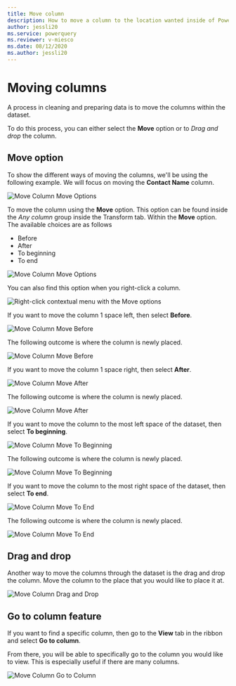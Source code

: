 ```yaml
---
title: Move column
description: How to move a column to the location wanted inside of Power Query.
author: jessli20
ms.service: powerquery
ms.reviewer: v-miesco
ms.date: 08/12/2020
ms.author: jessli20
---
```


# Moving columns

A process in cleaning and preparing data is to move the columns within the dataset. 

To do this process, you can either select the **Move** option or to *Drag and drop* the column.


## Move option

To show the different ways of moving the columns, we'll be using the following example.
We will focus on moving the **Contact Name** column.

![Move Column Move Options](images/move-column-before.png)

To move the column using the **Move** option. This option can be found inside the *Any column* group inside the Transform tab. Within the **Move** option. The available choices are as follows
* Before
* After
* To beginning 
* To end

![Move Column Move Options](images/move-column-move-options.png)

You can also find this option when you right-click a column.

![Right-click contextual menu with the Move options](images/move-column-move-options-right-click.png)

If you want to move the column 1 space left, then select **Before**.

![Move Column Move Before](images/move-column-move-before.png)

The following outcome is where the column is newly placed.

![Move Column Move Before](images/move-column-move-before-done.png)


If you want to move the column 1 space right, then select **After**.

![Move Column Move After](images/move-column-move-after.png)

The following outcome is where the column is newly placed.

![Move Column Move After](images/move-column-move-after-done.png)


If you want to move the column to the most left space of the dataset, then select **To beginning**.

![Move Column Move To Beginning](images/move-column-move-to-beginning.png)

The following outcome is where the column is newly placed.

![Move Column Move To Beginning](images/move-column-move-to-beginning-done.png)


If you want to move the column to the most right space of the dataset, then select **To end**.

![Move Column Move To End](images/move-column-move-to-end.png)

The following outcome is where the column is newly placed.

![Move Column Move To End](images/move-column-move-to-end-done.png)


## Drag and drop

Another way to move the columns through the dataset is the drag and drop the column.
Move the column to the place that you would like to place it at.

![Move Column Drag and Drop](images/move-column-drag-and-drop.png)

## Go to column feature

If you want to find a specific column, then go to the **View** tab in the ribbon and select **Go to column**.

From there, you will be able to specifically go to the column you would like to view. This is especially useful if there are many columns.

![Move Column Go to Column](images/move-column-go-to-column.png)

